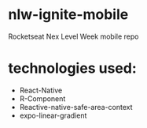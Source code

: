 # nlw-ignite-mobile
Rocketseat Nex Level Week mobile repo

# technologies used:
 - React-Native
 - R-Component
 - Reactive-native-safe-area-context
 - expo-linear-gradient
